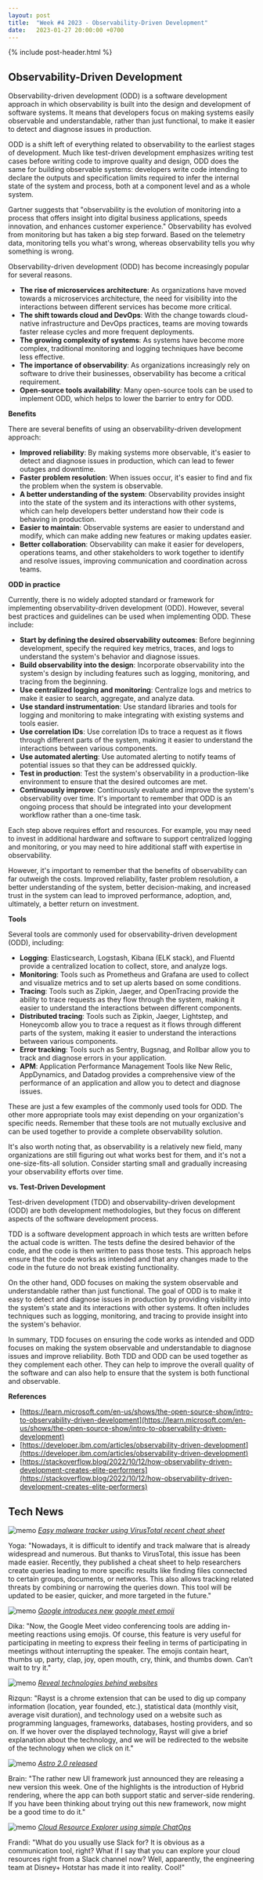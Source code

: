 ```yaml
---
layout: post
title:  "Week #4 2023 - Observability-Driven Development"
date:   2023-01-27 20:00:00 +0700
---
```


{% include post-header.html %}

## Observability-Driven Development

Observability-driven development (ODD) is a software development approach in which observability is built into the design and development of software systems. It means that developers focus on making systems easily observable and understandable, rather than just functional, to make it easier to detect and diagnose issues in production.

ODD is a shift left of everything related to observability to the earliest stages of development. Much like test-driven development emphasizes writing test cases before writing code to improve quality and design, ODD does the same for building observable systems: developers write code intending to declare the outputs and specification limits required to infer the internal state of the system and process, both at a component level and as a whole system.

Gartner suggests that "observability is the evolution of monitoring into a process that offers insight into digital business applications, speeds innovation, and enhances customer experience." Observability has evolved from monitoring but has taken a big step forward. Based on the telemetry data, monitoring tells you what's wrong, whereas observability tells you why something is wrong. 

Observability-driven development (ODD) has become increasingly popular for several reasons.

- **The rise of microservices architecture**: As organizations have moved towards a microservices architecture, the need for visibility into the interactions between different services has become more critical.
- **The shift towards cloud and DevOps**: With the change towards cloud-native infrastructure and DevOps practices, teams are moving towards faster release cycles and more frequent deployments.
- **The growing complexity of systems**: As systems have become more complex, traditional monitoring and logging techniques have become less effective.
- **The importance of observability**: As organizations increasingly rely on software to drive their businesses, observability has become a critical requirement.
- **Open-source tools availability**: Many open-source tools can be used to implement ODD, which helps to lower the barrier to entry for ODD. 

__Benefits__

There are several benefits of using an observability-driven development approach:

- **Improved reliability**: By making systems more observable, it's easier to detect and diagnose issues in production, which can lead to fewer outages and downtime.
- **Faster problem resolution**: When issues occur, it's easier to find and fix the problem when the system is observable.
- **A better understanding of the system**: Observability provides insight into the state of the system and its interactions with other systems, which can help developers better understand how their code is behaving in production.
- **Easier to maintain**: Observable systems are easier to understand and modify, which can make adding new features or making updates easier.
- **Better collaboration**: Observability can make it easier for developers, operations teams, and other stakeholders to work together to identify and resolve issues, improving communication and coordination across teams. 

__ODD in practice__

Currently, there is no widely adopted standard or framework for implementing observability-driven development (ODD). However, several best practices and guidelines can be used when implementing ODD. These include:

- **Start by defining the desired observability outcomes**: Before beginning development, specify the required key metrics, traces, and logs to understand the system's behavior and diagnose issues.
- **Build observability into the design**: Incorporate observability into the system's design by including features such as logging, monitoring, and tracing from the beginning.
- **Use centralized logging and monitoring**: Centralize logs and metrics to make it easier to search, aggregate, and analyze data.
- **Use standard instrumentation**: Use standard libraries and tools for logging and monitoring to make integrating with existing systems and tools easier.
- **Use correlation IDs**: Use correlation IDs to trace a request as it flows through different parts of the system, making it easier to understand the interactions between various components.
- **Use automated alerting**: Use automated alerting to notify teams of potential issues so that they can be addressed quickly.
- **Test in production**: Test the system's observability in a production-like environment to ensure that the desired outcomes are met.
- **Continuously improve**: Continuously evaluate and improve the system's observability over time. It's important to remember that ODD is an ongoing process that should be integrated into your development workflow rather than a one-time task.

Each step above requires effort and resources. For example, you may need to invest in additional hardware and software to support centralized logging and monitoring, or you may need to hire additional staff with expertise in observability.

However, it's important to remember that the benefits of observability can far outweigh the costs. Improved reliability, faster problem resolution, a better understanding of the system, better decision-making, and increased trust in the system can lead to improved performance, adoption, and, ultimately, a better return on investment. 

__Tools__

Several tools are commonly used for observability-driven development (ODD), including:

- **Logging**: Elasticsearch, Logstash, Kibana (ELK stack), and Fluentd provide a centralized location to collect, store, and analyze logs.
- **Monitoring**: Tools such as Prometheus and Grafana are used to collect and visualize metrics and to set up alerts based on some conditions.
- **Tracing**: Tools such as Zipkin, Jaeger, and OpenTracing provide the ability to trace requests as they flow through the system, making it easier to understand the interactions between different components.
- **Distributed tracing**: Tools such as Zipkin, Jaeger, Lightstep, and Honeycomb allow you to trace a request as it flows through different parts of the system, making it easier to understand the interactions between various components.
- **Error tracking**: Tools such as Sentry, Bugsnag, and Rollbar allow you to track and diagnose errors in your application.
- **APM**: Application Performance Management Tools like New Relic, AppDynamics, and Datadog provides a comprehensive view of the performance of an application and allow you to detect and diagnose issues.

These are just a few examples of the commonly used tools for ODD. The other more appropriate tools may exist depending on your organization's specific needs. Remember that these tools are not mutually exclusive and can be used together to provide a complete observability solution.

It's also worth noting that, as observability is a relatively new field, many organizations are still figuring out what works best for them, and it's not a one-size-fits-all solution. Consider starting small and gradually increasing your observability efforts over time. 

__vs. Test-Driven Development__

Test-driven development (TDD) and observability-driven development (ODD) are both development methodologies, but they focus on different aspects of the software development process.

TDD is a software development approach in which tests are written before the actual code is written. The tests define the desired behavior of the code, and the code is then written to pass those tests. This approach helps ensure that the code works as intended and that any changes made to the code in the future do not break existing functionality.

On the other hand, ODD focuses on making the system observable and understandable rather than just functional. The goal of ODD is to make it easy to detect and diagnose issues in production by providing visibility into the system's state and its interactions with other systems. It often includes techniques such as logging, monitoring, and tracing to provide insight into the system's behavior.

In summary, TDD focuses on ensuring the code works as intended and ODD focuses on making the system observable and understandable to diagnose issues and improve reliability. Both TDD and ODD can be used together as they complement each other. They can help to improve the overall quality of the software and can also help to ensure that the system is both functional and observable.

__References__

- [https://learn.microsoft.com/en-us/shows/the-open-source-show/intro-to-observability-driven-development](https://learn.microsoft.com/en-us/shows/the-open-source-show/intro-to-observability-driven-development)
- [https://developer.ibm.com/articles/observability-driven-development](https://developer.ibm.com/articles/observability-driven-development)
- [https://stackoverflow.blog/2022/10/12/how-observability-driven-development-creates-elite-performers](https://stackoverflow.blog/2022/10/12/how-observability-driven-development-creates-elite-performers)

## Tech News

![memo](/assets/images/memo16.png) *[Easy malware tracker using VirusTotal recent cheat sheet](https://www.bleepingcomputer.com/news/security/virustotal-cheat-sheet-makes-it-easy-to-search-for-specific-results/)*

Yoga: "Nowadays, it is difficult to identify and track malware that is already widespread and numerous. But thanks to VirusTotal, this issue has been made easier. Recently, they published a cheat sheet to help researchers create queries leading to more specific results like finding files connected to certain groups, documents, or networks. This also allows tracking related threats by combining or narrowing the queries down. This tool will be updated to be easier, quicker, and more targeted in the future."

![memo](/assets/images/memo16.png) *[Google introduces new google meet emoji](https://www.techradar.com/news/new-google-meet-emoji-reactions-will-let-your-co-workers-know-exactly-how-you-feel)*

Dika: "Now, the Google Meet video conferencing tools are adding in-meeting reactions using emojis. Of course, this feature is very useful for participating in meeting to express their feeling in terms of participating in meetings without interrupting the speaker. The emojis contain heart, thumbs up, party, clap, joy, open mouth, cry, think, and thumbs down. Can’t wait to try it."

![memo](/assets/images/memo16.png) *[Reveal technologies behind websites](https://ray.st/)*

Rizqun: "Rayst is a chrome extension that can be used to dig up company information (location, year founded, etc.), statistical data (monthly visit, average visit duration), and technology used on a website such as programming languages, frameworks, databases, hosting providers, and so on. If we hover over the displayed technology, Rayst will give a brief explanation about the technology, and we will be redirected to the website of the technology when we click on it."

![memo](/assets/images/memo16.png) *[Astro 2.0 released](https://astro.build/blog/astro-2/)*

Brain: "The rather new UI framework just announced they are releasing a new version this week. One of the highlights is the introduction of Hybrid rendering, where the app can both support static and server-side rendering. If you have been thinking about trying out this new framework, now might be a good time to do it."

![memo](/assets/images/memo16.png) *[Cloud Resource Explorer using simple ChatOps](https://blog.hotstar.com/chatops-cloud-resource-explorer-739363c93856)*

Frandi: "What do you usually use Slack for? It is obvious as a communication tool, right? What if I say that you can explore your cloud resources right from a Slack channel now? Well, apparently, the engineering team at Disney+ Hotstar has made it into reality. Cool!"